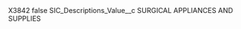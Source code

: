<?xml version="1.0" encoding="UTF-8"?>
<CustomMetadata xmlns="http://soap.sforce.com/2006/04/metadata" xmlns:xsi="http://www.w3.org/2001/XMLSchema-instance" xmlns:xsd="http://www.w3.org/2001/XMLSchema">
    <label>X3842</label>
    <protected>false</protected>
    <values>
        <field>SIC_Descriptions_Value__c</field>
        <value xsi:type="xsd:string">SURGICAL APPLIANCES AND SUPPLIES</value>
    </values>
</CustomMetadata>
